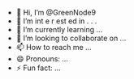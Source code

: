 - 👋 Hi, I’m @GreenNode9
-  👀 I’m  int e     r      est ed in   .  . .     
- 🌱 I’m currently learning  ... 
- 💞️ I’m looking to collaborate on ...
- 📫 How to reach me ...
- 😄 Pronouns: ...
- ⚡ Fun fact: ...

<!---
GreenNode9/GreenNode9 is a ✨ special ✨ repository because its `README.md` (this file) appears on your GitHub profile.
You can click the Preview link to take a look at your changes.
--->
